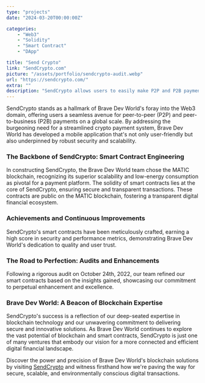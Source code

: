 ```yaml
---
type: "projects"
date: "2024-03-20T00:00:00Z"

categories: 
    - "Web3"
    - "Solidity"
    - "Smart Contract"
    - "DApp"

title: "Send Crypto"
link: "SendCrypto.com"
picture: "/assets/portfolio/sendcrypto-audit.webp"
url: "https://sendcrypto.com/"
extra: ""
description: "SendCrypto allows users to easily make P2P and P2B payments to anywhere in the world. The app facilitates global cross-border crypto payments through a mobile application."
---
```

SendCrypto stands as a hallmark of Brave Dev World's foray into the Web3 domain, offering users a seamless avenue for peer-to-peer (P2P) and peer-to-business (P2B) payments on a global scale. By addressing the burgeoning need for a streamlined crypto payment system, Brave Dev World has developed a mobile application that's not only user-friendly but also underpinned by robust security and scalability.

### The Backbone of SendCrypto: Smart Contract Engineering
In constructing SendCrypto, the Brave Dev World team chose the MATIC blockchain, recognizing its superior scalability and low-energy consumption as pivotal for a payment platform. The solidity of smart contracts lies at the core of SendCrypto, ensuring secure and transparent transactions. These contracts are public on the MATIC blockchain, fostering a transparent digital financial ecosystem.

### Achievements and Continuous Improvements
SendCrypto's smart contracts have been meticulously crafted, earning a high score in security and performance metrics, demonstrating Brave Dev World's dedication to quality and user trust.

### The Road to Perfection: Audits and Enhancements
Following a rigorous audit on October 24th, 2022, our team refined our smart contracts based on the insights gained, showcasing our commitment to perpetual enhancement and excellence.

### Brave Dev World: A Beacon of Blockchain Expertise
SendCrypto's success is a reflection of our deep-seated expertise in blockchain technology and our unwavering commitment to delivering secure and innovative solutions. As Brave Dev World continues to explore the vast potential of blockchain and smart contracts, SendCrypto is just one of many ventures that embody our vision for a more connected and efficient digital financial landscape.

Discover the power and precision of Brave Dev World's blockchain solutions by visiting [SendCrypto](https://sendcrypto.com/) and witness firsthand how we're paving the way for secure, scalable, and environmentally conscious digital transactions.